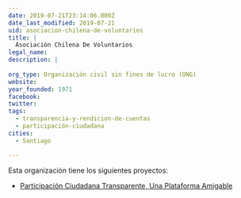 ```yaml
---
date: 2019-07-21T23:14:06.000Z
date_last_modified: 2019-07-21
uid: asociacion-chilena-de-voluntarios
title: |
  Asociación Chilena De Voluntarios
legal_name: 
description: |
  
org_type: Organización civil sin fines de lucro (ONG)
website: 
year_founded: 1971
facebook: 
twitter: 
tags:
  - transparencia-y-rendicion-de-cuentas
  - participación-ciudadana
cities: 
  - Santiago

---
```


Esta organización tiene los siguientes proyectos:

- [Participación Ciudadana Transparente, Una Plataforma Amigable](/proyectos/participacion-ciudadana-transparente-una-plataforma-amigable)
